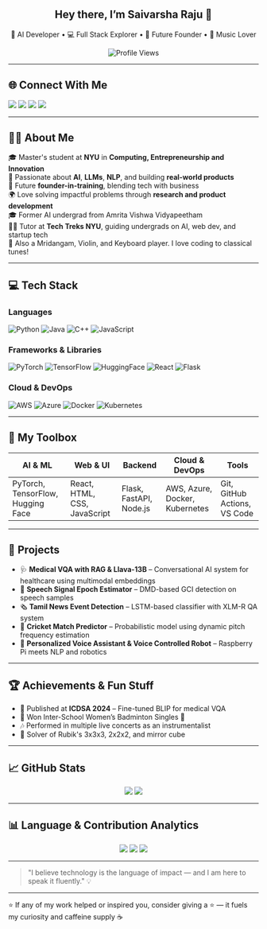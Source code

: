 <h2 align="center">Hey there, I’m Saivarsha Raju 👋</h2>
<p align="center">
🚀 AI Developer • 💻 Full Stack Explorer • 🎯 Future Founder • 🎵 Music Lover
</p>

<p align="center">
  <img src="https://komarev.com/ghpvc/?username=RSaivarsha&label=Profile%20Views&color=blue&style=flat-square" alt="Profile Views" />
</p>

---

## 🌐 Connect With Me

[<img src="https://img.shields.io/badge/LinkedIn-Saivarsha%20Raju-0077B5?style=for-the-badge&logo=linkedin&logoColor=white" />](https://www.linkedin.com/in/sai-varsha-raju/)
[<img src="https://img.shields.io/badge/GitHub-RSaivarsha-181717?style=for-the-badge&logo=github&logoColor=white" />](https://github.com/RSaivarsha)
[<img src="https://img.shields.io/badge/Email-saivarsharaju@nyu.edu-D14836?style=for-the-badge&logo=gmail&logoColor=white" />](mailto:saivarsharaju@nyu.edu)
[<img src="https://img.shields.io/badge/Resume-View-ff69b4?style=for-the-badge" />](https://tinyurl.com/SaivarshaRajuResume)

---

## 👨‍💻 About Me

🎓 Master's student at **NYU** in **Computing, Entrepreneurship and Innovation**  
🧠 Passionate about **AI**, **LLMs**, **NLP**, and building **real-world products**  
🎯 Future **founder-in-training**, blending tech with business  
🌍 Love solving impactful problems through **research and product development**  
🎓 Former AI undergrad from Amrita Vishwa Vidyapeetham  
👨‍🏫 Tutor at **Tech Treks NYU**, guiding undergrads on AI, web dev, and startup tech  
🎵 Also a Mridangam, Violin, and Keyboard player. I love coding to classical tunes!

---

## 💻 Tech Stack

### Languages  
![Python](https://img.shields.io/badge/Python-3776AB?style=for-the-badge&logo=python&logoColor=white)
![Java](https://img.shields.io/badge/Java-ED8B00?style=for-the-badge&logo=java&logoColor=white)
![C++](https://img.shields.io/badge/C++-00599C?style=for-the-badge&logo=c%2B%2B&logoColor=white)
![JavaScript](https://img.shields.io/badge/JavaScript-F7DF1E?style=for-the-badge&logo=javascript&logoColor=black)

### Frameworks & Libraries  
![PyTorch](https://img.shields.io/badge/PyTorch-EE4C2C?style=for-the-badge&logo=pytorch&logoColor=white)
![TensorFlow](https://img.shields.io/badge/TensorFlow-FF6F00?style=for-the-badge&logo=tensorflow&logoColor=white)
![HuggingFace](https://img.shields.io/badge/HuggingFace-FFD21F?style=for-the-badge&logo=huggingface&logoColor=black)
![React](https://img.shields.io/badge/React-20232A?style=for-the-badge&logo=react&logoColor=61DAFB)
![Flask](https://img.shields.io/badge/Flask-000000?style=for-the-badge&logo=flask&logoColor=white)

### Cloud & DevOps  
![AWS](https://img.shields.io/badge/AWS-FF9900?style=for-the-badge&logo=amazonaws&logoColor=white)
![Azure](https://img.shields.io/badge/Azure-0078D4?style=for-the-badge&logo=microsoftazure&logoColor=white)
![Docker](https://img.shields.io/badge/Docker-2496ED?style=for-the-badge&logo=docker&logoColor=white)
![Kubernetes](https://img.shields.io/badge/Kubernetes-326CE5?style=for-the-badge&logo=kubernetes&logoColor=white)

---

## 🧰 My Toolbox

| AI & ML                             | Web & UI                       | Backend                  | Cloud & DevOps                      | Tools                      |
|------------------------------------|--------------------------------|--------------------------|--------------------------------------|----------------------------|
| PyTorch, TensorFlow, Hugging Face  | React, HTML, CSS, JavaScript   | Flask, FastAPI, Node.js | AWS, Azure, Docker, Kubernetes       | Git, GitHub Actions, VS Code |

---

## 🚀 Projects

- 🩺 **Medical VQA with RAG & Llava-13B** – Conversational AI system for healthcare using multimodal embeddings  
- 🎤 **Speech Signal Epoch Estimator** – DMD-based GCI detection on speech samples  
- 🗞️ **Tamil News Event Detection** – LSTM-based classifier with XLM-R QA system  
- 🏏 **Cricket Match Predictor** – Probabilistic model using dynamic pitch frequency estimation  
- 🧠 **Personalized Voice Assistant & Voice Controlled Robot** – Raspberry Pi meets NLP and robotics

---

## 🏆 Achievements & Fun Stuff

- 🧪 Published at **ICDSA 2024** – Fine-tuned BLIP for medical VQA  
- 🏸 Won Inter-School Women’s Badminton Singles 🥈  
- 🎶 Performed in multiple live concerts as an instrumentalist  
- 🧩 Solver of Rubik's 3x3x3, 2x2x2, and mirror cube

---

## 📈 GitHub Stats

<p align="center">
  <img src="https://github-readme-stats.vercel.app/api?username=RSaivarsha&show_icons=true&theme=radical" />
  <img src="https://github-readme-streak-stats.herokuapp.com/?user=RSaivarsha&theme=radical" />
</p>

---

## 📊 Language & Contribution Analytics

<p align="center">
  <img src="https://github-readme-stats.vercel.app/api/top-langs/?username=RSaivarsha&layout=compact&theme=radical" />
  <img src="https://github-readme-activity-graph.cyclic.app/graph?username=RSaivarsha&theme=github-compact" />
  <img src="https://github-profile-trophy.vercel.app/?username=RSaivarsha&theme=algolia" />
</p>

---

> "I believe technology is the language of impact — and I am here to speak it fluently." 💡

---

⭐️ If any of my work helped or inspired you, consider giving a ⭐ — it fuels my curiosity and caffeine supply ☕
